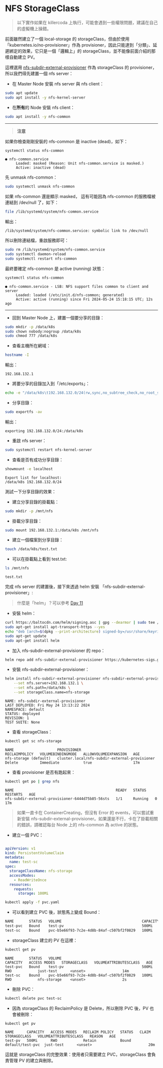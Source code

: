 # NFS StorageClass 

> 以下實作如果在 killercoda 上執行，可能會遇到一些權限問題，建議在自己的虛擬機上操錯。

前面雖然建立了一個 local-storage 的 storageClass，但由於使用「kubernetes.io/no-provisioner」作為 provisioner，因此只能達到「分類」、延遲綁定的效果，它只是一個「邏輯上」的 storageClass，並不能像前面介紹的那樣自動建立 PV。


這裡選用 [nfs-subdir-external-provisioner](https://github.com/kubernetes-sigs/nfs-subdir-external-provisioner) 作為 storageClass 的 provisioner，所以我們得先建置一個 nfs server：

* 在 Master Node 安裝 nfs server 與 nfs client：
```bash
sudo apt update
sudo apt install -y nfs-kernel-server
```

* 在**所有**的 Node 安裝 nfs client：
```bash
sudo apt install -y nfs-common
```

---
>**注意**

如果你檢查剛剛安裝的 nfs-common 是 inactive (dead)，如下：
  
```bash
systemctl status nfs-common
```
```text
● nfs-common.service
     Loaded: masked (Reason: Unit nfs-common.service is masked.)
     Active: inactive (dead)
```

先 unmask nfs-common：
```bash
sudo systemctl unmask nfs-common
```

如果 nfs-common 還是顯示 masked， 這有可能因為 nfs-common 的服務檔被連結到 /dev/null 了，如下：
```bash
file /lib/systemd/system/nfs-common.service
```
輸出：
```text
/lib/systemd/system/nfs-common.service: symbolic link to /dev/null
```

所以刪除連結檔，重啟服務即可：
```bash
sudo rm /lib/systemd/system/nfs-common.service
sudo systemctl daemon-reload
sudo systemctl restart nfs-common
```
最終要確定 nfs-common 是 active (running) 狀態：
```bash
systemctl status nfs-common
```
```text
● nfs-common.service - LSB: NFS support files common to client and server
     Loaded: loaded (/etc/init.d/nfs-common; generated)
     Active: active (running) since Fri 2024-05-24 15:18:15 UTC; 12s ago
```
***


* 回到 Master Node 上，建置一個要分享的目錄：
```bash
sudo mkdir -p /data/k8s
sudo chown nobody:nogroup /data/k8s
sudo chmod 777 /data/k8s
```

* 查看主機所在網域：
```bash
hostname -I
```
輸出：
```text
192.168.132.1
```

* 將要分享的目錄加入到「/etc/exports」：
```bash
echo -e "/data/k8s\t192.168.132.0/24(rw,sync,no_subtree_check,no_root_squash)" | sudo tee -a /etc/exports
```

* 分享目錄：
```bash
sudo exportfs -av
```
輸出：
```text
exporting 192.168.132.0/24:/data/k8s
```

* 重啟 nfs server：
```bash
sudo systemctl restart nfs-kernel-server
```

* 查看是否有成功分享目錄：
```bash
showmount -e localhost
```
```text
Export list for localhost:
/data/k8s 192.168.132.0/24
```

測試一下分享目錄的效果：

* 建立分享目錄的掛載點：
```bash
sudo mkdir -p /mnt/nfs
```

* 掛載分享目錄：
```bash
sudo mount 192.168.132.1:/data/k8s /mnt/nfs
```

* 建立一個檔案到分享目錄：
```bash
touch /data/k8s/test.txt
```

* 可以在掛載點上看到 test.txt:
```bash
ls /mnt/nfs
```
```text
test.txt
```

完成 nfs server 的建置後，接下來透過 helm 安裝 「nfs-subdir-external-provisioner」:

> 什麼是「helm」？可以參考 [Day 11](https://ithelp.ithome.com.tw/articles/10346850)

* 安裝 helm：
```bash
curl https://baltocdn.com/helm/signing.asc | gpg --dearmor | sudo tee /usr/share/keyrings/helm.gpg > /dev/null
sudo apt-get install apt-transport-https --yes
echo "deb [arch=$(dpkg --print-architecture) signed-by=/usr/share/keyrings/helm.gpg] https://baltocdn.com/helm/stable/debian/ all main" | sudo tee /etc/apt/sources.list.d/helm-stable-debian.list
sudo apt-get update
sudo apt-get install helm
``` 

* 加入 nfs-subdir-external-provisioner 的 repo：
```bash
helm repo add nfs-subdir-external-provisioner https://kubernetes-sigs.github.io/nfs-subdir-external-provisioner/
```

* 安裝 nfs-subdir-external-provisioner：
```bash
helm install nfs-subdir-external-provisioner nfs-subdir-external-provisioner/nfs-subdir-external-provisioner \
    --set nfs.server=192.168.132.1 \
    --set nfs.path=/data/k8s \
    --set storageClass.name=nfs-storage
```
```text
NAME: nfs-subdir-external-provisioner
LAST DEPLOYED: Fri May 24 13:13:22 2024
NAMESPACE: default
STATUS: deployed
REVISION: 1
TEST SUITE: None
```

* 查看 storageClass：
```bash
kubectl get sc nfs-storage
```
```text
NAME                	PROVISIONER                                 	RECLAIMPOLICY   VOLUMEBINDINGMODE   ALLOWVOLUMEEXPANSION   AGE
nfs-storage (default)   cluster.local/nfs-subdir-external-provisioner   Delete      	Immediate       	true               	   17m                 
```

* 查看 provisioner 是否有跑起來：
```bash
kubectl get po | grep nfs
```
```text
NAME                                           	   READY   STATUS 	 RESTARTS   AGE
nfs-subdir-external-provisioner-6444d75b85-56sts   1/1 	   Running   0      	17m
```
> 如果一直卡在 ContainerCreating，但沒有 Error 的 events，可以嘗試重新安裝 nfs-subdir-external-provisioner。如果還是不行，卡在了掛載相關的錯誤，請確認每台 Node 上的 nfs-common 為 active 的狀態。

* 建立一個 PVC：
```yaml

apiVersion: v1
kind: PersistentVolumeClaim
metadata:
  name: test-sc
spec:
  storageClassName: nfs-storage
  accessModes:
    - ReadWriteOnce
  resources:
    requests:
      storage: 100Mi
```
```bash
kubectl apply -f pvc.yaml
```

* 可以看到建立 PVC 後，狀態馬上變成 Bound：
```bash
NAME   	   STATUS   VOLUME                                     CAPACITY   ACCESS MODES   STORAGECLASS   VOLUMEATTRIBUTESCLASS   AGE
test-pvc   Bound	test-pv                                	   500Mi  	  RWO        	 just-test  	<unset>             	14m
test-sc	   Bound	pvc-b5e66f93-7c2e-4d8b-84af-c507bf2f0829   100Mi  	  RWO        	 nfs-storage	<unset>             	2s
```

* storageClass 建立的 PV 在這裡：
```bash
kubectl get pv
```
```text
NAME   	   STATUS   VOLUME                                 	   CAPACITY   ACCESS MODES   STORAGECLASS   VOLUMEATTRIBUTESCLASS   AGE
test-pvc   Bound	test-pv                                	   500Mi  	  RWO        	 just-test  	<unset>             	14m
test-sc	   Bound	pvc-b5e66f93-7c2e-4d8b-84af-c507bf2f0829   100Mi  	  RWO        	 nfs-storage	<unset>             	2s
```

* 刪除 PVC：
```bash
kubectl delete pvc test-sc
```

* 因為 storageClass 的 ReclaimPolicy 是 Delete，所以刪除 PVC 後，PV 也會被刪除：
```bash
kubectl get pv
```
```text
NAME  	  CAPACITY   ACCESS MODES   RECLAIM POLICY   STATUS   CLAIM          	STORAGECLASS   VOLUMEATTRIBUTESCLASS   REASON   AGE
test-pv   500Mi  	 RWO        	Retain       	 Bound	  default/test-pvc  just-test  	   <unset>                      	20m
```

這就是 storageClass 的完整效果：使用者只需要建立 PVC，storageClass 會負責管理 PV 的建立與刪除。